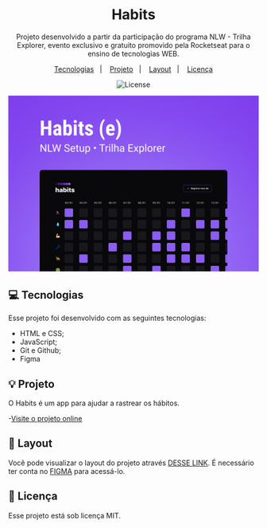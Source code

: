 <h1 align="center"> Habits</h1>

<p align="center">
Projeto desenvolvido a partir da participação do programa NLW - Trilha Explorer, evento exclusivo e gratuito promovido pela Rocketseat para o ensino de tecnologias WEB.
<br/>

</p>

<p align="center">
  <a href="#-tecnologias">Tecnologias</a>&nbsp;&nbsp;&nbsp;|&nbsp;&nbsp;&nbsp;
  <a href="#-projeto">Projeto</a>&nbsp;&nbsp;&nbsp;|&nbsp;&nbsp;&nbsp;
  <a href="#-layout">Layout</a>&nbsp;&nbsp;&nbsp;|&nbsp;&nbsp;&nbsp;
  <a href="#-memo-licença">Licença</a>
  </p>

  <p align="center">
    <img alt="License" src="https://img.shields.io/static/v1?label=license&message=MIT&color=49AA26&labelColor=000000">
  </p>

  <p align="center">
    <img alt="projeto Habits" src=".github/preview.jpg" widht="100%">
    </p>

## 💻 Tecnologias

Esse projeto foi desenvolvido com as seguintes tecnologias:

- HTML e CSS;
- JavaScript;
- Git e Github;
- Figma

## 💡 Projeto

O Habits é um app para ajudar a rastrear os hábitos.

-[Visite o projeto online](https://nbslv.github.io/nlw/)

## 🎨 Layout

Você pode visualizar o layout do projeto através [DESSE LINK](https://www.figma.com/community/file/1187422022288947321). É necessário ter conta no [FIGMA](https://figma.com) para acessá-lo.

## :memo: Licença

Esse projeto está sob licença MIT.
